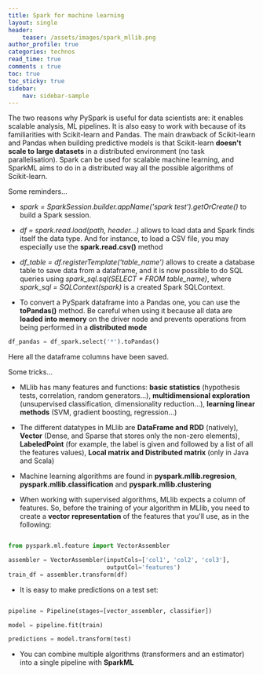 ```yaml
---
title: Spark for machine learning
layout: single
header:
    teaser: /assets/images/spark_mllib.png
author_profile: true
categories: technos
read_time: true
comments : true
toc: true
toc_sticky: true
sidebar:
    nav: sidebar-sample
---
```


The two reasons why PySpark is useful for data scientists are: it enables
scalable analysis, ML pipelines. It is also easy to work with because of its
familiarities with Scikit-learn and Pandas. The main drawback of Scikit-learn and
Pandas when building predictive models is that Scikit-learn **doesn't scale to**
**large datasets** in a distributed environment (no task parallelisation). Spark can be used for scalable machine learning, and SparkML aims to do in a distributed way
all the possible algorithms of Scikit-learn.

Some reminders...

- *spark = SparkSession.builder.appName('spark test').getOrCreate()* to build a Spark
session.

- *df = spark.read.load(path, header...)* allows to load data and Spark finds itself the data type.
And for instance, to load a CSV file, you may especially use the **spark.read.csv()** method

- *df_table = df.registerTemplate('table_name')* allows to create a database table
to save data from a dataframe, and it is now possible to do SQL queries using *spark_sql.sql(SELECT * FROM table_name)*, where *spark_sql = SQLContext(spark)*
is a created Spark SQLContext.

- To convert a PySpark dataframe into a Pandas one, you can use the **toPandas()**
method. Be careful when using it because all data are **loaded into memory** on
the driver node and prevents operations from being performed in a **distributed mode**

```python
df_pandas = df_spark.select('*').toPandas()
```
Here all the dataframe columns have been saved.



Some tricks...

- MLlib has many features and functions: **basic statistics** (hypothesis tests, correlation, random generators...), **multidimensional exploration** (unsupervised classification, dimensionality reduction...), **learning linear methods** (SVM, gradient boosting, regression...)

- The different datatypes in MLlib are **DataFrame and RDD** (natively), **Vector** (Dense, and Sparse that stores only the non-zero elements), **LabeledPoint** (for example, the label is given and followed by a list of all the features values),
**Local matrix and Distributed matrix** (only in Java and Scala)

- Machine learning algorithms are found in **pyspark.mllib.regresion**,
**pyspark.mllib.classification** and **pyspark.mllib.clustering**

- When working with supervised algorithms, MLlib expects a column of features. So, before the training of your algorithm in MLlib, you need to create a **vector**
**representation** of the features that you'll use, as in the following:

```python

from pyspark.ml.feature import VectorAssembler

assembler = VectorAssembler(inputCols=['col1', 'col2', 'col3'],
                            outputCol='features')
train_df = assembler.transform(df)

```

- It is easy to make predictions on a test set:

```python

pipeline = Pipeline(stages=[vector_assembler, classifier])

model = pipeline.fit(train)

predictions = model.transform(test)

```

- You can combine multiple algorithms (transformers and an estimator) into a
single pipeline with **SparkML**
